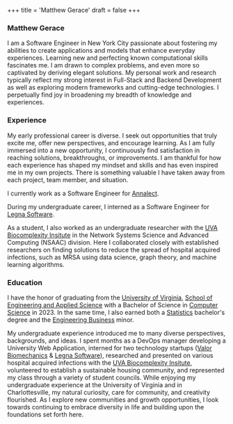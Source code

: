 +++
title = 'Matthew Gerace'
draft = false
+++

### **Matthew Gerace**
I am a Software Engineer in New York City passionate about fostering my abilities to create applications and models that enhance everyday experiences. Learning new and perfecting known computational skills fascinates me. I am drawn to complex problems, and even more so captivated by deriving elegant solutions. My personal work and research typically reflect my strong interest in Full-Stack and Backend Development as well as exploring modern frameworks and cutting-edge technologies. I perpetually find joy in broadening my breadth of knowledge and experiences.

### **Experience**

My early professional career is diverse. I seek out opportunities that truly excite me, offer new perspectives, and encourage learning. As I am fully immersed into a new opportunity, I continuously find satisfaction in reaching solutions, breakthroughs, or improvements. I am thankful for how each experience has shaped my mindset and skills and has even inspired me in my own projects. There is something valuable I have taken away from each project, team member, and situation.

I currently work as a Software Engineer for [Annalect](https://www.annalect.com/).

During my undergraduate career, I interned as a Software Engineer for [Legna Software](https://www.legnasoftware.com/).

As a student, I also worked as an undergraduate researcher with the [UVA Biocomplexity Insitute](https://biocomplexity.virginia.edu/) in the Network Systems Science and Advanced Computing (NSAAC) division. Here I collaborated closely with established researchers on finding solutions to reduce the spread of hospital acquired infections, such as MRSA using data science, graph theory, and machine learning algorithms.

### **Education**

I have the honor of graduating from the [University of Virginia](https://www.virginia.edu/), [School of Engineering and Applied Science](https://engineering.virginia.edu/) with a Bachelor of Science in [Computer Science](https://engineering.virginia.edu/departments/computer-science) in 2023. In the same time, I also earned both a [Statistics](https://statistics.as.virginia.edu) bachelor's degree and the [Engineering Business](https://engineering.virginia.edu/departments/engineering-and-society/entrepreneurship-and-business) minor.

My undergraduate experience introduced me to many diverse perspectives, backgrounds, and ideas. I spent months as a DevOps manager developing a University Web Application, interned for two technology startups ([Valor Biomechanics](https://www.valorbiomechanics.com/) & [Legna Software](https://www.legnasoftware.com/)), researched and presented on various hospital acquired infections with the [UVA Biocomplexity Insitute](https://biocomplexity.virginia.edu/), volunteered to establish a sustainable housing community, and represented my class through a variety of student councils. While enjoying my undergraduate experience at the University of Virginia and in Charlottesville, my natural curiosity, care for community, and creativity flourished. As I explore new communities and growth opportunities, I look towards continuing to embrace diversity in life and building upon the foundations set forth here.